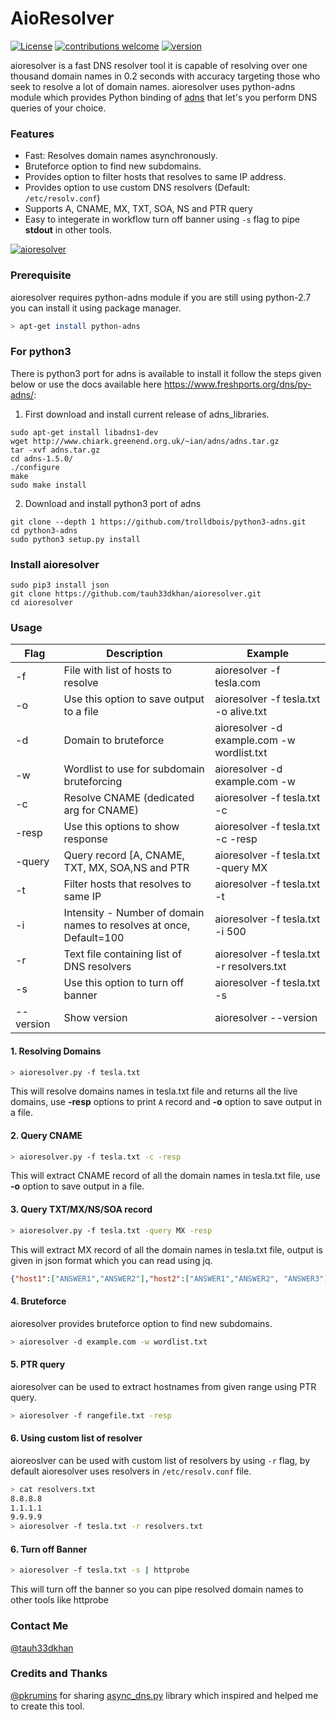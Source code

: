 # AioResolver
[![License](https://img.shields.io/badge/license-MIT-_red.svg)](https://opensource.org/licenses/MIT)
[![contributions welcome](https://img.shields.io/badge/contributions-welcome-brightgreen.svg?style=flat)](https://github.com/tauh33dkhan/aioresolver/issues)
[![version](https://img.shields.io/badge/version-v2.0-blue.svg?style=flat)](https://github.com/tauh33dkhan/aioresolver)

aioresolver is a fast DNS resolver tool it is capable of resolving over one thousand domain names in 0.2 seconds with accuracy targeting those who seek to resolve a lot of domain names. aioresolver uses python-adns module which provides Python binding of <a href="https://www.gnu.org/software/adns/">adns</a> that let's you perform DNS queries of your choice.

### Features

- Fast: Resolves domain names asynchronously.
- Bruteforce option to find new subdomains.
- Provides option to filter hosts that resolves to same IP address.
- Provides option to use custom DNS resolvers (Default: `/etc/resolv.conf`)
- Supports A, CNAME, MX, TXT, SOA, NS and PTR query
- Easy to integerate in workflow turn off banner using `-s` flag to pipe **stdout** in other tools.


<a href="https://ibb.co/S3j90XR"><img src="https://i.ibb.co/71f6VJ2/aioresolver.png" alt="aioresolver" border="0"></a>


### Prerequisite

aioresolver requires python-adns module if you are still using python-2.7 you can install it using package manager.

```bash
> apt-get install python-adns
```
### For python3

There is python3 port for adns is available to install it follow the steps given below or use the docs available here https://www.freshports.org/dns/py-adns/:

1. First download and install current release of adns_libraries.
```
sudo apt-get install libadns1-dev
wget http://www.chiark.greenend.org.uk/~ian/adns/adns.tar.gz
tar -xvf adns.tar.gz
cd adns-1.5.0/
./configure
make
sudo make install
```
2. Download and install python3 port of adns
```
git clone --depth 1 https://github.com/trolldbois/python3-adns.git
cd python3-adns
sudo python3 setup.py install
```

### Install aioresolver
```
sudo pip3 install json
git clone https://github.com/tauh33dkhan/aioresolver.git
cd aioresolver
```


### Usage


| Flag       | Description                                                | Example                              |
|------------|------------------------------------------------------------|--------------------------------------|
| -f         | File with list of hosts to resolve                         | aioresolver -f tesla.com   |
| -o | Use this option to save output to a file                  | aioresolver -f tesla.txt -o alive.txt          |
| -d         | Domain to bruteforce                  |  aioresolver -d example.com -w wordlist.txt     |
| -w        | Wordlist to use for subdomain bruteforcing                                | aioresolver -d example.com -w                      |
| -c       | Resolve CNAME (dedicated arg for CNAME)                                                | aioresolver -f tesla.txt -c                           |
| -resp       | Use this options to show response                                      | aioresolver -f tesla.txt -c -resp                              |
| -query       | Query record [A, CNAME, TXT, MX, SOA,NS and PTR                                                | aioresolver -f tesla.txt -query MX                            |
| -t       | Filter hosts that resolves to same IP                                               | aioresolver -f tesla.txt -t                              |
| -i    | Intensity - Number of domain names to resolves at once, Default=100                          | aioresolver -f tesla.txt -i 500        |
| -r    | Text file containing list of DNS resolvers | aioresolver -f tesla.txt -r resolvers.txt|
| -s   | Use this option to turn off banner                                       | aioresolver -f tesla.txt -s  |
| --version       | Show version                                                | aioresolver --version                              |


#### 1. Resolving Domains

```bash
> aioresolver.py -f tesla.txt   
```
This will resolve domains names in tesla.txt file and returns all the live domains, use <b>-resp</b> options to print `A` record and <b>-o</b> option to save output in a file.


#### 2. Query CNAME

```bash
> aioresolver.py -f tesla.txt -c -resp
```
This will extract CNAME record of all the domain names in tesla.txt file, use <b>-o</b> option to save output in a file.

#### 3. Query TXT/MX/NS/SOA record
```bash
> aioresolver.py -f tesla.txt -query MX -resp
```
This will extract MX record of all the domain names in tesla.txt file, output is given in json format which you can read using jq.
```json
{"host1":["ANSWER1","ANSWER2"],"host2":["ANSWER1","ANSWER2", "ANSWER3"]}
```
#### 4. Bruteforce

aioresolver provides bruteforce option to find new subdomains.

```bash
> aioresolver -d example.com -w wordlist.txt
```

#### 5. PTR query

aioresolver can be used to extract hostnames from given range using PTR query.
```bash
> aioresolver -f rangefile.txt -resp
```

#### 6. Using custom list of resolver

aioreoslver can be used with custom list of resolvers by using `-r` flag, by default aioresolver uses resolvers in `/etc/resolv.conf` file.
```bash
> cat resolvers.txt
8.8.8.8
1.1.1.1
9.9.9.9
> aioresolver -f tesla.txt -r resolvers.txt
```

#### 6. Turn off Banner

```bash
> aioresolver -f tesla.txt -s | httprobe
```

This will turn off the banner so you can pipe resolved domain names to other tools like httprobe


### Contact Me

<a href="https://twitter.com/tauh33dkhan/">@tauh33dkhan</a> 

### Credits and Thanks
<a href="https://twitter.com/pkrumins/">@pkrumins</a> for sharing <a href="https://github.com/pkrumins/adns/blob/master/async_dns.py">async_dns.py</a> library which inspired and helped me to create this tool.
